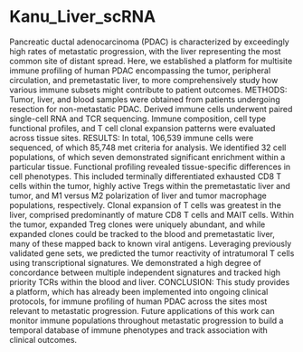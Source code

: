 # Kanu_Liver_scRNA

Pancreatic ductal adenocarcinoma (PDAC) is characterized by exceedingly high rates of metastatic progression, with the liver representing the most common site of distant spread. Here, we established a platform for multisite immune profiling of human PDAC encompassing the tumor, peripheral circulation, and premetastatic liver, to more comprehensively study how various immune subsets might contribute to patient outcomes. METHODS: Tumor, liver, and blood samples were obtained from patients undergoing resection for non-metastatic PDAC. Derived immune cells underwent paired single-cell RNA and TCR sequencing. Immune composition, cell type functional profiles, and T cell clonal expansion patterns were evaluated across tissue sites. RESULTS: In total, 106,539 immune cells were sequenced, of which 85,748 met criteria for analysis. We identified 32 cell populations, of which seven demonstrated significant enrichment within a particular tissue. Functional profiling revealed tissue-specific differences in cell phenotypes. This included terminally differentiated exhausted CD8 T cells within the tumor, highly active Tregs within the premetastatic liver and tumor, and M1 versus M2 polarization of liver and tumor macrophage populations, respectively. Clonal expansion of T cells was greatest in the liver, comprised predominantly of mature CD8 T cells and MAIT cells. Within the tumor, expanded Treg clones were uniquely abundant, and while expanded clones could be tracked to the blood and premetastatic liver, many of these mapped back to known viral antigens. Leveraging previously validated gene sets, we predicted the tumor reactivity of intratumoral T cells using transcriptional signatures. We demonstrated a high degree of concordance between multiple independent signatures and tracked high priority TCRs within the blood and liver. CONCLUSION: This study provides a platform, which has already been implemented into ongoing clinical protocols, for immune profiling of human PDAC across the sites most relevant to metastatic progression. Future applications of this work can monitor immune populations throughout metastatic progression to build a temporal database of immune phenotypes and track association with clinical outcomes.

